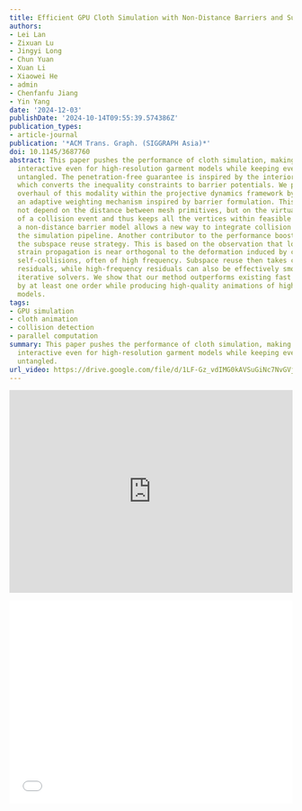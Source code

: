 ```yaml
---
title: Efficient GPU Cloth Simulation with Non-Distance Barriers and Subspace Reuse
authors:
- Lei Lan
- Zixuan Lu
- Jingyi Long
- Chun Yuan
- Xuan Li
- Xiaowei He
- admin
- Chenfanfu Jiang
- Yin Yang
date: '2024-12-03'
publishDate: '2024-10-14T09:55:39.574386Z'
publication_types:
- article-journal
publication: '*ACM Trans. Graph. (SIGGRAPH Asia)*'
doi: 10.1145/3687760
abstract: This paper pushes the performance of cloth simulation, making the simulation
  interactive even for high-resolution garment models while keeping every triangle
  untangled. The penetration-free guarantee is inspired by the interior point method,
  which converts the inequality constraints to barrier potentials. We propose a major
  overhaul of this modality within the projective dynamics framework by leveraging
  an adaptive weighting mechanism inspired by barrier formulation. This approach does
  not depend on the distance between mesh primitives, but on the virtual life span
  of a collision event and thus keeps all the vertices within feasible region. Such
  a non-distance barrier model allows a new way to integrate collision resolution into
  the simulation pipeline. Another contributor to the performance boost comes from
  the subspace reuse strategy. This is based on the observation that low-frequency
  strain propagation is near orthogonal to the deformation induced by collisions or
  self-collisions, often of high frequency. Subspace reuse then takes care of low-frequency
  residuals, while high-frequency residuals can also be effectively smoothed by GPU-based
  iterative solvers. We show that our method outperforms existing fast cloth simulators
  by at least one order while producing high-quality animations of high-resolution
  models.
tags:
- GPU simulation
- cloth animation
- collision detection
- parallel computation
summary: This paper pushes the performance of cloth simulation, making the simulation
  interactive even for high-resolution garment models while keeping every triangle
  untangled.
url_video: https://drive.google.com/file/d/1LF-Gz_vdIMG0kAVSuGiNc7NvGVjJtH9u/view?usp=sharing
---
```

<p align="center">
<iframe width="100%" height="360" src="https://www.youtube.com/embed/2ccqBMkSriA?si=gbCPraHMRBlbRIyz" title="YouTube video player" frameborder="0" allow="accelerometer; autoplay; clipboard-write; encrypted-media; gyroscope; picture-in-picture; web-share" referrerpolicy="strict-origin-when-cross-origin" allowfullscreen></iframe>
</p>
<p align="center">
<iframe width="100%" height="360" src="//player.bilibili.com/player.html?isOutside=true&aid=113309592323479&bvid=BV1upmnYvEqS&cid=26297630748&p=1" scrolling="no" border="0" frameborder="no" framespacing="0" allowfullscreen="true"></iframe>
</p>
